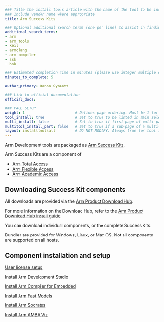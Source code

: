 ```yaml
---
### Title the install tools article with the name of the tool to be installed
### Include vendor name where appropriate
title: Arm Success Kits

### Optional additional search terms (one per line) to assist in finding the article
additional_search_terms:
- arm
- arm tools
- keil
- armclang
- arm compiler
- ssk
- hsk

### Estimated completion time in minutes (please use integer multiple of 5)
minutes_to_complete: 5

author_primary: Ronan Synnott

### Link to official documentation
official_docs: 

### PAGE SETUP
weight: 1                       # Defines page ordering. Must be 1 for first (or only) page.
tool_install: true              # Set to true to be listed in main selection page, else false
multi_install: false            # Set to true if first page of multi-page article, else false
multitool_install_part: false   # Set to true if a sub-page of a multi-page article, else false
layout: installtoolsall         # DO NOT MODIFY. Always true for tool install articles
---
```

Arm Development tools are packaged as [Arm Success Kits](https://www.arm.com/products/development-tools/success-kits).

Arm Success Kits are a component of:
* [Arm Total Access](https://www.arm.com/products/licensing/arm-total-access)
* [Arm Flexible Access](https://www.arm.com/en/products/flexible-access)
* [Arm Academic Access](https://www.arm.com/resources/research/enablement/academic-access)

## Downloading Success Kit components

All downloads are provided via the [Arm Product Download Hub](https://developer.arm.com/downloads).

For more information on the Download Hub, refer to the [Arm Product Download Hub install guide](/install-guides/pdh).

You can download individual components, or the complete Success Kits.

Bundles are provided for Windows, Linux, or Mac OS. Not all components are supported on all hosts.

## Component installation and setup

[User license setup](/install-guides/license/)

[Install Arm Development Studio](/install-guides/armds/)

[Install Arm Compiler for Embedded](/install-guides/armclang/)

[Install Arm Fast Models](/install-guides/fm_fvp/)

[Install Arm Socrates](/install-guides/socrates/)

[Install Arm AMBA Viz](/install-guides/ambaviz/)

